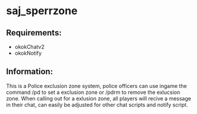 # saj_sperrzone

## Requirements:
- okokChatv2
- okokNotify

## Information:

This is a Police exclusion zone system, police officers can use ingame the command /pd to set a exclusion zone or /pdrm to remove the exlucsion zone. When calling out for a exlusion zone, all players will recive a message in their chat, can easily be adjusted for other chat scripts and notify script.
